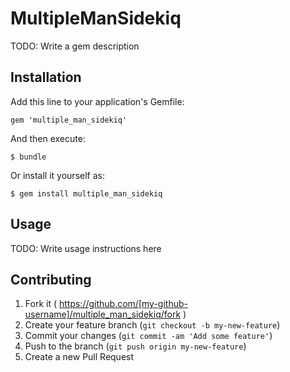# MultipleManSidekiq

TODO: Write a gem description

## Installation

Add this line to your application's Gemfile:

    gem 'multiple_man_sidekiq'

And then execute:

    $ bundle

Or install it yourself as:

    $ gem install multiple_man_sidekiq

## Usage

TODO: Write usage instructions here

## Contributing

1. Fork it ( https://github.com/[my-github-username]/multiple_man_sidekiq/fork )
2. Create your feature branch (`git checkout -b my-new-feature`)
3. Commit your changes (`git commit -am 'Add some feature'`)
4. Push to the branch (`git push origin my-new-feature`)
5. Create a new Pull Request
